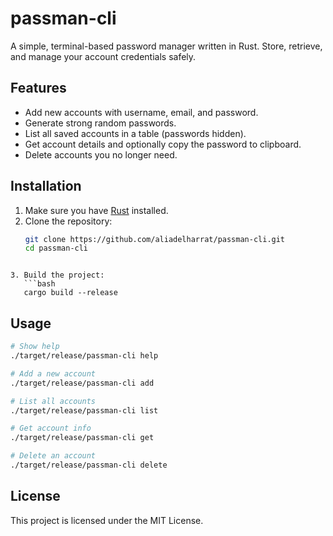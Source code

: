 # passman-cli

A simple, terminal-based password manager written in Rust. Store, retrieve, and manage your account credentials safely.

## Features

- Add new accounts with username, email, and password.
- Generate strong random passwords.
- List all saved accounts in a table (passwords hidden).
- Get account details and optionally copy the password to clipboard.
- Delete accounts you no longer need.

## Installation

1. Make sure you have [Rust](https://www.rust-lang.org/tools/install) installed.
2. Clone the repository:
   ```bash
   git clone https://github.com/aliadelharrat/passman-cli.git
   cd passman-cli
````

3. Build the project:
   ```bash
   cargo build --release
````


## Usage

```bash
# Show help
./target/release/passman-cli help

# Add a new account
./target/release/passman-cli add

# List all accounts
./target/release/passman-cli list

# Get account info
./target/release/passman-cli get

# Delete an account
./target/release/passman-cli delete
```

## License

This project is licensed under the MIT License.
